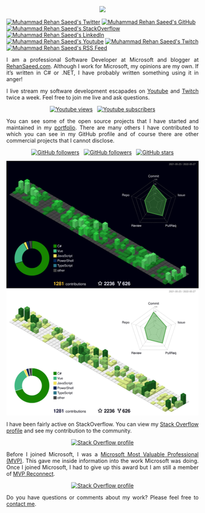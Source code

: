 <p align="center"><img src="https://media.githubusercontent.com/media/RehanSaeed/RehanSaeed/main/Images/Muhammad-Rehan-Saeed-1600x300.jpg"/></p>

[![Muhammad Rehan Saeed's Twitter](https://img.shields.io/badge/-@RehanSaeedUK-%231DA1F2?style=flat-square&logo=twitter&logoColor=ffffff)](https://twitter.com/RehanSaeedUK)
[![Muhammad Rehan Saeed's GitHub](https://img.shields.io/badge/-@RehanSaeed-%23181717?style=flat-square&logo=github)](https://github.com/RehanSaeed)
[![Muhammad Rehan Saeed's StackOverflow](https://img.shields.io/badge/-StackOverflow-blue?style=flat-square&logo=stackoverflow&color=F8F9F9&link=https://stackoverflow.com/users/1212017/muhammad-rehan-saeed)](https://stackoverflow.com/users/1212017/muhammad-rehan-saeed)
[![Muhammad Rehan Saeed's LinkedIn](https://img.shields.io/badge/-LinkedIn-blue?style=flat-square&logo=Linkedin&logoColor=white&link=https://www.linkedin.com/in/muhammad-rehan-saeed/)](https://www.linkedin.com/in/muhammad-rehan-saeed/)
[![Muhammad Rehan Saeed's Youtube](https://img.shields.io/badge/-Youtube-blue?style=flat-square&logo=youtube&logoColor=white&color=FF0000&link=https://www.youtube.com/c/MuhammadRehanSaeed)](https://www.youtube.com/c/MuhammadRehanSaeed)
[![Muhammad Rehan Saeed's Twitch](https://img.shields.io/badge/-Twitch-blue?style=flat-square&logo=twitch&logoColor=white&color=9147FF&link=https://www.twitch.tv/rehansaeeduk)](https://www.twitch.tv/rehansaeeduk)
[![Muhammad Rehan Saeed's RSS Feed](https://img.shields.io/badge/-RSS-blue?style=flat-square&logo=rss&logoColor=white&color=E07C21&link=https://rehansaeed.com/rss.xml)](https://rehansaeed.com/rss.xml)

<p align="justify">I am a professional Software Developer at Microsoft and blogger at <a href="https://rehansaeed.com/">RehanSaeed.com</a>. Although I work for Microsoft, my opinions are my own. If it’s written in C# or .NET, I have probably written something using it in anger!</p>

<p align="justify">
    I live stream my software development escapades on
    <a href="https://www.youtube.com/c/MuhammadRehanSaeed">Youtube</a> and
    <a href="https://www.twitch.tv/rehansaeeduk">Twitch</a> twice a week. Feel free to join me
    live and ask questions.
</p>
        
<p align="center">
    <a href="https://www.youtube.com/c/MuhammadRehanSaeed"><img alt="Youtube views" height="30" src="https://img.shields.io/youtube/channel/views/UC6geox4JkY11093RqecELGA?style=social"/></a>
    ‏‏‎ ‎
    <a href="https://www.youtube.com/c/MuhammadRehanSaeed"><img alt="Youtube subscribers" height="30" src="https://img.shields.io/youtube/channel/subscribers/UC6geox4JkY11093RqecELGA?style=social"/></a>
</p>

<p align="justify">You can see some of the open source projects that I have started and maintained in my <a href="https://rehansaeed.com/portfolio/">portfolio</a>. There are many others I have contributed to which you can see in my GitHub profile and of course there are other commercial projects that I cannot disclose.</p>

<p align="center">
    <a href="https://github.com/sponsors/RehanSaeed"><img alt="GitHub followers" height="30" src="https://img.shields.io/github/sponsors/RehanSaeed?logo=github&style=social"/></a>
    ‏‏‎ ‎
    <a href="https://github.com/RehanSaeed?tab=followers"><img alt="GitHub followers" height="30" src="https://img.shields.io/github/followers/RehanSaeed?style=social"/></a>
    ‏‏‎ ‎
    <a href="https://github.com/RehanSaeed"><img alt="GitHub stars" height="30" src="https://img.shields.io/github/stars/RehanSaeed?style=social"/></a>
</p>

<p align="center">
<img align="center" alt="Muhammad Rehan Saeed's GitHub statistics" src="profile-3d-contrib/profile-night-green.svg#gh-dark-mode-only" />
<img align="center" alt="Muhammad Rehan Saeed's GitHub statistics" src="profile-3d-contrib/profile-green-animate.svg#gh-light-mode-only" />
</p>

<p align="justify">I have been fairly active on StackOverflow. You can view my <a href="https://stackoverflow.com/story/muhammad-rehan-saeed">Stack Overflow profile</a> and see my contribution to the community.</p>
          
<p align="center"><a href="https://stackoverflow.com/users/1212017/muhammad-rehan-saeed"><img alt="Stack Overflow profile" height="58" width="208" src="https://stackoverflow.com/users/flair/1212017.png?theme=dark"/></a></p>
  
<p align="justify">Before I joined Microsoft, I was a <a href="https://mvp.microsoft.com/en-us/PublicProfile/5001654?fullName=Muhammad%20Rehan%20Saeed">Microsoft Most Valuable Professional (MVP)</a>. This gave me inside information into the work Microsoft was doing. Once I joined Microsoft, I had to give up this award but I am still a member of <a href="https://mvp.microsoft.com/en-us/PublicProfile/5001654?fullName=Muhammad%20Rehan%20Saeed">MVP Reconnect</a>.</p>

<p align="center"><a href="https://mvp.microsoft.com/en-us/PublicProfile/5001654?fullName=Muhammad%20Rehan%20Saeed"><img alt="Stack Overflow profile" height="84" width="208" src="https://media.githubusercontent.com/media/RehanSaeed/RehanSaeed/main/Images/Microsoft-Most-Valuable-Professional-750x303.png"/></a></p>

<p align="justify">Do you have questions or comments about my work? Please feel free to <a href="https://rehansaeed.com/">contact me</a>.</p>
